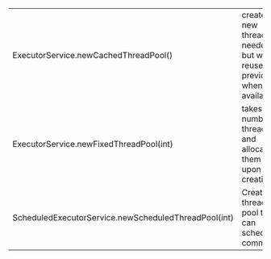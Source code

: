 <table>
    <tr>
        <td>ExecutorService.newCachedThreadPool()</td>
        <td>creates new threads as needed but will reuse previously when available</td>
    </tr>
    <tr>
        <td>ExecutorService.newFixedThreadPool(int)</td>
        <td>takes a number of threads and allocates them all upon creation</td>
    </tr>
    <tr>
        <td>ScheduledExecutorService.newScheduledThreadPool(int)</td>
        <td>Creates a thread pool that can schedule commands</td>
    </tr>
</table>